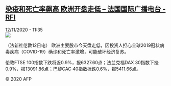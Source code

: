 <!--1605182110000-->
[染疫和死亡率飙高 欧洲开盘走低 – 法国国际广播电台 - RFI](http://www.rfi.fr//cn/contenu/20201112-%E6%9F%93%E7%96%AB%E5%92%8C%E6%AD%BB%E4%BA%A1%E7%8E%87%E9%A3%99%E9%AB%98-%E6%AC%A7%E6%B4%B2%E5%BC%80%E7%9B%98%E8%B5%B0%E4%BD%8E)
------

<div>12/11/2020 - 11:35</div><img src="https://s.rfi.fr/media/display/98f813be-24d6-11eb-a5ed-005056a964fe/w:310/p:16x9/eco0004b.201112183501.jpg"><div class="t-content__body u-clearfix"><p>（法新社伦敦12日电）    欧洲主要股市今天盘走低，因投资人担心全球2019冠状病毒疾病（COVID-19）确诊和死亡率激增，可能破坏经济复苏。</p><p>    伦敦FTSE 100指数下跌将近0.9%，报6327.60点；法兰克福DAX 30指数下挫0.9%，报13091.86点；巴黎CAC 40指数挫跌0.6%，报5411.66点。</p><p class="t-copyright">© 2020 AFP</p>        </div>
